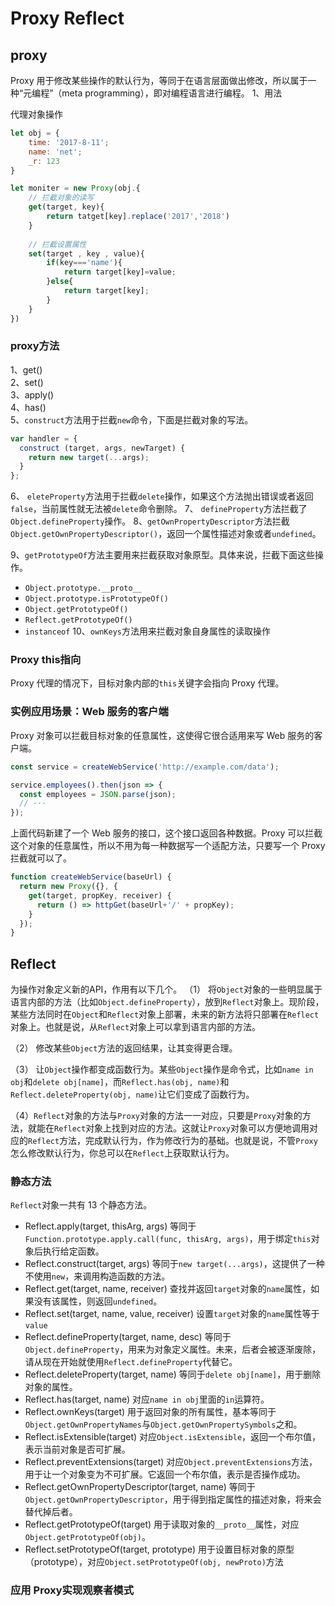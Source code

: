# Proxy  Reflect

## proxy
Proxy 用于修改某些操作的默认行为，等同于在语言层面做出修改，所以属于一种“元编程”（meta programming），即对编程语言进行编程。
1、用法

代理对象操作
```js
let obj = {
    time: '2017-8-11';
    name: 'net';
    _r: 123
}

let moniter = new Proxy(obj.{
    // 拦截对象的读写
    get(target, key){
        return tatget[key].replace('2017','2018')
    }
    
    // 拦截设置属性
    set(target , key , value){
        if(key==='name'){
            return target[key]=value;
        }else{
            return target[key];
        }
    } 
})

```

### proxy方法
1、get()  
2、set()  
3、apply()  
4、has()  
5、`construct`方法用于拦截`new`命令，下面是拦截对象的写法。
```javascript
var handler = {
  construct (target, args, newTarget) {
    return new target(...args);
  }
};
```
6、 `eleteProperty`方法用于拦截`delete`操作，如果这个方法抛出错误或者返回`false`，当前属性就无法被`delete`命令删除。
7、 `defineProperty`方法拦截了`Object.defineProperty`操作。
8、`getOwnPropertyDescriptor`方法拦截`Object.getOwnPropertyDescriptor()`，返回一个属性描述对象或者`undefined`。

9、`getPrototypeOf`方法主要用来拦截获取对象原型。具体来说，拦截下面这些操作。
  * `Object.prototype.__proto__`
  * `Object.prototype.isPrototypeOf()`
  * `Object.getPrototypeOf()`
  * `Reflect.getPrototypeOf()`
  * `instanceof`
10、`ownKeys`方法用来拦截对象自身属性的读取操作

### Proxy this指向
Proxy 代理的情况下，目标对象内部的`this`关键字会指向 Proxy 代理。

### 实例应用场景：Web 服务的客户端
Proxy 对象可以拦截目标对象的任意属性，这使得它很合适用来写 Web 服务的客户端。

```javascript
const service = createWebService('http://example.com/data');

service.employees().then(json => {
  const employees = JSON.parse(json);
  // ···
});
```

上面代码新建了一个 Web 服务的接口，这个接口返回各种数据。Proxy 可以拦截这个对象的任意属性，所以不用为每一种数据写一个适配方法，只要写一个 Proxy 拦截就可以了。

```javascript
function createWebService(baseUrl) {
  return new Proxy({}, {
    get(target, propKey, receiver) {
      return () => httpGet(baseUrl+'/' + propKey);
    }
  });
}
```



## Reflect
为操作对象定义新的API，作用有以下几个。
（1） 将`Object`对象的一些明显属于语言内部的方法（比如`Object.defineProperty`），放到`Reflect`对象上。现阶段，某些方法同时在`Object`和`Reflect`对象上部署，未来的新方法将只部署在`Reflect`对象上。也就是说，从`Reflect`对象上可以拿到语言内部的方法。

（2） 修改某些`Object`方法的返回结果，让其变得更合理。

（3） 让`Object`操作都变成函数行为。某些`Object`操作是命令式，比如`name in obj`和`delete obj[name]`，而`Reflect.has(obj, name)`和`Reflect.deleteProperty(obj, name)`让它们变成了函数行为。


（4）`Reflect`对象的方法与`Proxy`对象的方法一一对应，只要是`Proxy`对象的方法，就能在`Reflect`对象上找到对应的方法。这就让`Proxy`对象可以方便地调用对应的`Reflect`方法，完成默认行为，作为修改行为的基础。也就是说，不管`Proxy`怎么修改默认行为，你总可以在`Reflect`上获取默认行为。



### 静态方法

`Reflect`对象一共有 13 个静态方法。
* Reflect.apply(target, thisArg, args) 等同于`Function.prototype.apply.call(func, thisArg, args)`，用于绑定`this`对象后执行给定函数。
* Reflect.construct(target, args) 等同于`new target(...args)`，这提供了一种不使用`new`，来调用构造函数的方法。
* Reflect.get(target, name, receiver) 查找并返回`target`对象的`name`属性，如果没有该属性，则返回`undefined`。
* Reflect.set(target, name, value, receiver) 设置`target`对象的`name`属性等于`value`
* Reflect.defineProperty(target, name, desc) 等同于`Object.defineProperty`，用来为对象定义属性。未来，后者会被逐渐废除，请从现在开始就使用`Reflect.defineProperty`代替它。
* Reflect.deleteProperty(target, name) 等同于`delete obj[name]`，用于删除对象的属性。
* Reflect.has(target, name) 对应`name in obj`里面的`in`运算符。
* Reflect.ownKeys(target) 用于返回对象的所有属性，基本等同于`Object.getOwnPropertyNames`与`Object.getOwnPropertySymbols`之和。
* Reflect.isExtensible(target) 对应`Object.isExtensible`，返回一个布尔值，表示当前对象是否可扩展。
* Reflect.preventExtensions(target) 对应`Object.preventExtensions`方法，用于让一个对象变为不可扩展。它返回一个布尔值，表示是否操作成功。
* Reflect.getOwnPropertyDescriptor(target, name) 等同于`Object.getOwnPropertyDescriptor`，用于得到指定属性的描述对象，将来会替代掉后者。
* Reflect.getPrototypeOf(target) 用于读取对象的`__proto__`属性，对应`Object.getPrototypeOf(obj)`。
* Reflect.setPrototypeOf(target, prototype) 用于设置目标对象的原型（prototype），对应`Object.setPrototypeOf(obj, newProto)`方法


### 应用 Proxy实现观察者模式


